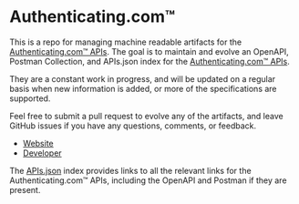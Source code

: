 # Authenticating.com™This is a repo for managing machine readable artifacts for the [Authenticating.com™ APIs](https://docs.authenticating.com). The goal is to maintain and evolve an OpenAPI, Postman Collection, and APIs.json index for the [Authenticating.com™ APIs](https://docs.authenticating.com).They are a constant work in progress, and will be updated on a regular basis when new information is added, or more of the specifications are supported.Feel free to submit a pull request to evolve any of the artifacts, and leave GitHub issues if you have any questions, comments, or feedback.- [Website](https://docs.authenticating.com)- [Developer](https://docs.authenticating.com)The [APIs.json](https://github.com/api-evangelist/authenticating-com/blob/master/apis.json) index provides links to all the relevant links for the Authenticating.com™ APIs, including the OpenAPI and Postman if they are present.